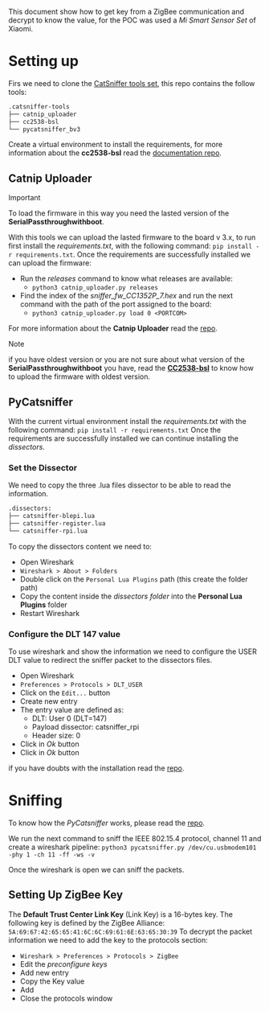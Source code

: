 This document show how to get key from a ZigBee communication and decrypt to know the value, for the POC was used a *Mi Smart Sensor Set* of Xiaomi.

# Setting up
Firs we need to clone the [CatSniffer tools set](https://github.com/ElectronicCats/CatSniffer-Tools), this repo contains the follow tools:
```bash
.catsniffer-tools
├── catnip_uploader
├── cc2538-bsl
└── pycatsniffer_bv3
```

Create a virtual environment to install the requirements, for more information about the **cc2538-bsl** read the [documentation repo](https://github.com/ElectronicCats/CatSniffer-Tools/tree/main/cc2538-bsl).

## Catnip Uploader

>[!IMPORTANT]
> To load the firmware in this way you need the lasted version of the **SerialPassthroughwithboot**.

With this tools we can upload the lasted firmware to the board v 3.x, to run first install the *requirements.txt*, with the following command: `pip install -r requirements.txt`.
Once the requirements are successfully installed we can upload the firmware:
- Run the *releases* command to know what releases are available:
	- `python3 catnip_uploader.py releases`
- Find the index of the *sniffer_fw_CC1352P_7.hex* and run the next command with the path of the port assigned to the board:
	- `python3 catnip_uploader.py load 0 <PORTCOM>`

For more information about the **Catnip Uploader** read the [repo](https://github.com/ElectronicCats/CatSniffer-Tools/tree/catnip/catnip_uploader).

> [!NOTE]
> if you have oldest version or you are not sure about what version of the **SerialPassthroughwithboot** you have, read the [**CC2538-bsl**](https://github.com/ElectronicCats/CatSniffer-Tools/tree/main/cc2538-bsl) to know how to upload the firmware with oldest version.
## PyCatsniffer
With the current virtual environment install the *requirements.txt* with the following command: `pip install -r requirements.txt`
Once the requirements are successfully installed we can continue installing the *dissectors*.
### Set the Dissector
We need to copy the three .lua files dissector to be able to read the information.
```bash
.dissectors:
├── catsniffer-blepi.lua
├── catsniffer-register.lua
└── catsniffer-rpi.lua
```

To copy the dissectors content we need to:
- Open Wireshark
- `Wireshark > About > Folders`
- Double click on the `Personal Lua Plugins` path (this create the folder path)
- Copy the content inside the *dissectors folder* into the **Personal Lua Plugins** folder
- Restart Wireshark

### Configure the DLT 147 value
To use wireshark and show the information we need to configure the USER DLT value to redirect the sniffer packet to the dissectors files.
- Open Wireshark
- `Preferences > Protocols > DLT_USER`
- Click on the `Edit...` button
- Create new entry
- The entry value are defined as:
	- DLT: User 0 (DLT=147)
	- Payload dissector: catsniffer_rpi
	- Header size: 0
- Click in *Ok* button
- Click in *Ok* button

if you have doubts with the installation read the [repo](https://github.com/ElectronicCats/CatSniffer-Tools/tree/catnip/pycatsniffer_bv3).

# Sniffing
To know how the *PyCatsniffer* works, please read the [repo](https://github.com/ElectronicCats/CatSniffer-Tools/tree/catnip/pycatsniffer_bv3).

We run the next command to sniff the IEEE 802.15.4 protocol, channel 11 and create a wireshark pipeline:
`python3 pycatsniffer.py /dev/cu.usbmodem101 -phy 1 -ch 11 -ff -ws -v`

Once the wireshark is open we can sniff the packets.
## Setting Up ZigBee Key
The **Default Trust Center Link Key** (Link Key) is a 16-bytes key.
The following key is defined by the ZigBee Alliance: `5A:69:67:42:65:65:41:6C:6C:69:61:6E:63:65:30:39`
To decrypt the packet information we need to add the key to the protocols section:
- `Wireshark > Preferences > Protocols > ZigBee`
- Edit the *preconfigure keys*
- Add new entry
- Copy the Key value
- Add
- Close the protocols window

